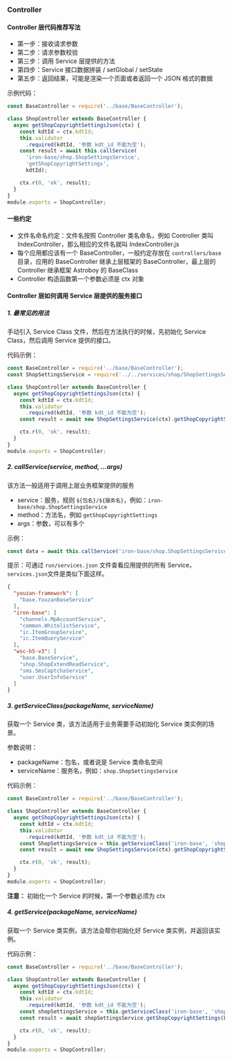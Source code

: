
### Controller

#### Controller 层代码推荐写法

* 第一步：接收请求参数
* 第二步：请求参数校验
* 第三步：调用 Service 层提供的方法
* 第四步：Service 接口数据拼装 / setGlobal / setState
* 第五步：返回结果，可能是渲染一个页面或者返回一个 JSON 格式的数据

示例代码：

```javascript
const BaseController = require('../base/BaseController');

class ShopController extends BaseController {
  async getShopCopyrightSettingsJson(ctx) {
    const kdtId = ctx.kdtId;
    this.validator
      .required(kdtId, '参数 kdt_id 不能为空');
    const result = await this.callService(
      'iron-base/shop.ShopSettingsService',
      'getShopCopyrightSettings',
      kdtId);

    ctx.r(0, 'ok', result);
  }
}
module.exports = ShopController;
```

#### 一些约定

* 文件名命名约定：文件名按照 Controller 类名命名，例如 Controller 类叫 IndexController，那么相应的文件名就叫 IndexController.js
* 每个应用都应该有一个 BaseController，一般约定存放在 `controllers/base`目录，应用的 BaseController 继承上层框架的 BaseController，最上层的 Controller  继承框架 Astroboy 的 BaseClass
* Controller 构造函数第一个参数必须是 ctx 对象

#### Controller 层如何调用 Service 层提供的服务接口

##### 1. 最常见的用法

手动引入 Service Class 文件，然后在方法执行的时候，先初始化 Service Class，然后调用 Service 提供的接口。

代码示例：

```javascript
const BaseController = require('../base/BaseController');
const ShopSettingsService = require('../../services/shop/ShopSettingsService');

class ShopController extends BaseController {
  async getShopCopyrightSettingsJson(ctx) {
    const kdtId = ctx.kdtId;
    this.validator
      .required(kdtId, '参数 kdt_id 不能为空');
    const result = await new ShopSettingsService(ctx).getShopCopyrightSettings(kdtId);

    ctx.r(0, 'ok', result);
  }
}
module.exports = ShopController;
```

##### 2. callService(service, method, ...args)

该方法一般适用于调用上层业务框架提供的服务

* service：服务，规则 `${包名}/${服务名}`，例如：`iron-base/shop.ShopSettingsService`
* method：方法名，例如 `getShopCopyrightSettings`
* args：参数，可以有多个

示例：

```javascript
const data = await this.callService('iron-base/shop.ShopSettingsService', 'getShopCopyrightSettings', kdtId);
```

提示：可通过 `run/services.json` 文件查看应用提供的所有 Service，`services.json`文件是类似下面这样。

```json
{
  "youzan-framework": [
    "base.YouzanBaseService"
  ],
  "iron-base": [
    "channels.MpAccountService",
    "common.WhitelistService",
    "ic.ItemGroupService",
    "ic.ItemQueryService"
  ],
  "wsc-h5-v3": [
    "base.BaseService",
    "shop.ShopExtendReadService",
    "sms.SmsCaptchaService",
    "user.UserInfoService"
  ]
}
```


##### 3. getServiceClass(packageName, serviceName)

获取一个 Service 类，该方法适用于业务需要手动初始化 Service 类实例的场景。

参数说明：

* packageName：包名，或者说是 Service 类命名空间
* serviceName：服务名，例如：`shop.ShopSettingsService`

代码示例：

```javascript
const BaseController = require('../base/BaseController');

class ShopController extends BaseController {
  async getShopCopyrightSettingsJson(ctx) {
    const kdtId = ctx.kdtId;
    this.validator
      .required(kdtId, '参数 kdt_id 不能为空');
    const ShopSettingsService = this.getServiceClass('iron-base', 'shop.ShopSettingsService');
    const result = await new ShopSettingsService(ctx).getShopCopyrightSettings(kdtId);

    ctx.r(0, 'ok', result);
  }
}
module.exports = ShopController;
```

**注意：** 初始化一个 Service 的时候，第一个参数必须为 ctx

##### 4. getService(packageName, serviceName)

获取一个 Service 类实例，该方法会帮你初始化好 Service 类实例，并返回该实例。

代码示例：

```javascript
const BaseController = require('../base/BaseController');

class ShopController extends BaseController {
  async getShopCopyrightSettingsJson(ctx) {
    const kdtId = ctx.kdtId;
    this.validator
      .required(kdtId, '参数 kdt_id 不能为空');
    const shopSettingsService = this.getServiceClass('iron-base', 'shop.ShopSettingsService');
    const result = await shopSettingsService.getShopCopyrightSettings(kdtId);

    ctx.r(0, 'ok', result);
  }
}
module.exports = ShopController;
```